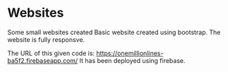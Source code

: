 # Websites
Some small websites created 
Basic website created using bootstrap. The website is fully responsve.



The URL of this given code is: https://onemillionlines-ba5f2.firebaseapp.com/
It has been deployed using firebase.
